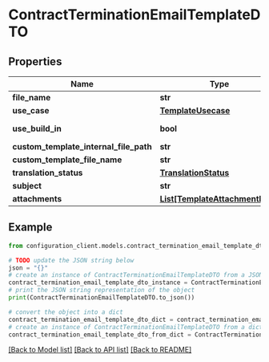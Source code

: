 # ContractTerminationEmailTemplateDTO


## Properties

Name | Type | Description | Notes
------------ | ------------- | ------------- | -------------
**file_name** | **str** |  | [optional] 
**use_case** | [**TemplateUsecase**](TemplateUsecase.md) |  | [optional] 
**use_build_in** | **bool** |  | [optional] [readonly] 
**custom_template_internal_file_path** | **str** |  | [optional] 
**custom_template_file_name** | **str** |  | [optional] 
**translation_status** | [**TranslationStatus**](TranslationStatus.md) |  | [optional] 
**subject** | **str** |  | [optional] 
**attachments** | [**List[TemplateAttachmentDTO]**](TemplateAttachmentDTO.md) |  | [optional] 

## Example

```python
from configuration_client.models.contract_termination_email_template_dto import ContractTerminationEmailTemplateDTO

# TODO update the JSON string below
json = "{}"
# create an instance of ContractTerminationEmailTemplateDTO from a JSON string
contract_termination_email_template_dto_instance = ContractTerminationEmailTemplateDTO.from_json(json)
# print the JSON string representation of the object
print(ContractTerminationEmailTemplateDTO.to_json())

# convert the object into a dict
contract_termination_email_template_dto_dict = contract_termination_email_template_dto_instance.to_dict()
# create an instance of ContractTerminationEmailTemplateDTO from a dict
contract_termination_email_template_dto_from_dict = ContractTerminationEmailTemplateDTO.from_dict(contract_termination_email_template_dto_dict)
```
[[Back to Model list]](../README.md#documentation-for-models) [[Back to API list]](../README.md#documentation-for-api-endpoints) [[Back to README]](../README.md)


